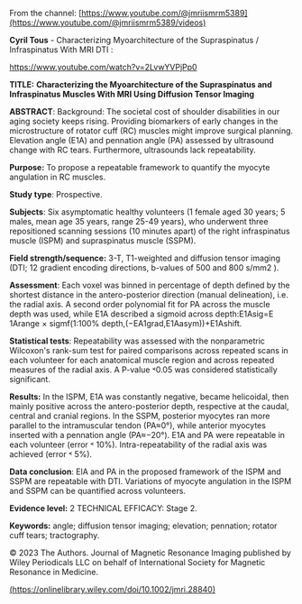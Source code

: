 From the channel: [https://www.youtube.com/@jmriismrm5389](https://www.youtube.com/@jmriismrm5389/videos)

**Cyril Tous** - Characterizing Myoarchitecture of the Supraspinatus / Infraspinatus With MRI DTI :
 
[https://www.youtube.com/watch?v=2LvwYVPjPp0 ](https://www.youtube.com/watch?v=2LvwYVPjPp0)

**TITLE:** **Characterizing the Myoarchitecture of the Supraspinatus and Infraspinatus Muscles With MRI Using Diffusion Tensor Imaging**

**ABSTRACT**:
Background: The societal cost of shoulder disabilities in our aging society keeps rising. Providing biomarkers of early changes in the microstructure of rotator cuff (RC) muscles might improve surgical planning. Elevation angle (E1A) and pennation angle (PA) assessed by ultrasound change with RC tears. Furthermore, ultrasounds lack repeatability.

**Purpose:** To propose a repeatable framework to quantify the myocyte angulation in RC muscles.

**Study type**: Prospective.

**Subjects**: Six asymptomatic healthy volunteers (1 female aged 30 years; 5 males, mean age 35 years, range 25-49 years), who underwent three repositioned scanning sessions (10 minutes apart) of the right infraspinatus muscle (ISPM) and supraspinatus muscle (SSPM).

**Field strength/sequence:** 3-T, T1-weighted and diffusion tensor imaging (DTI; 12 gradient encoding directions, b-values of 500 and 800 s/mm2 ).

**Assessment**: Each voxel was binned in percentage of depth defined by the shortest distance in the antero-posterior direction (manual delineation), i.e. the radial axis. A second order polynomial fit for PA across the muscle depth was used, while E1A described a sigmoid across depth:E1Asig=E
1Arange × sigmf(1:100% depth,(−EA1grad,E1Aasym))+E1Ashift.

**Statistical tests**: Repeatability was assessed with the nonparametric Wilcoxon's rank-sum test for paired comparisons across repeated scans in each volunteer for each anatomical muscle region and across repeated measures of the radial axis. A P-value ˂0.05 was considered statistically significant.

**Results:** In the ISPM, E1A was constantly negative, became helicoidal, then mainly positive across the antero-posterior depth, respective at the caudal, central and cranial regions. In the SSPM, posterior myocytes ran more parallel to the intramuscular tendon (PA≈0°), while anterior myocytes inserted with a pennation angle (PA≈−20°). E1A and PA were repeatable in each volunteer (error ˂ 10%). Intra-repeatability of the radial axis was achieved (error ˂ 5%).

**Data conclusion**: ElA and PA in the proposed framework of the ISPM and SSPM are repeatable with DTI. Variations of myocyte angulation in the ISPM and SSPM can be quantified across volunteers.

**Evidence level:** 2 TECHNICAL EFFICACY: Stage 2.

**Keywords:** angle; diffusion tensor imaging; elevation; pennation; rotator cuff tears; tractography.

© 2023 The Authors. Journal of Magnetic Resonance Imaging published by Wiley Periodicals LLC on behalf of International Society for Magnetic Resonance in Medicine.

[
(https://onlinelibrary.wiley.com/doi/10.1002/jmri.28840) ](https://onlinelibrary.wiley.com/doi/10.1002/jmri.28840)
